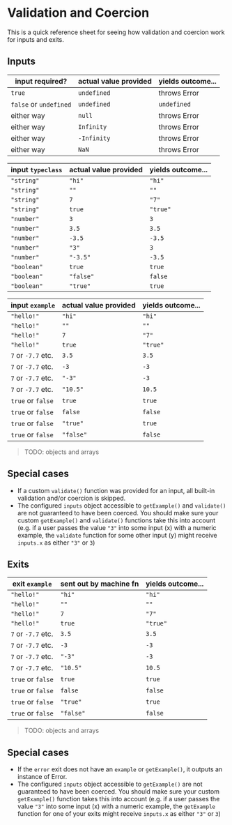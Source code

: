 # Validation and Coercion

This is a quick reference sheet for seeing how validation and coercion work for inputs and exits.


## Inputs

| input required?        | actual value provided  | yields outcome...
| ---------------------- | ---------------------- | ----------------------
| `true`                 | `undefined`            | throws Error
| `false` or `undefined` | `undefined`            | `undefined`
| either way             | `null`                 | throws Error
| either way             | `Infinity`             | throws Error
| either way             | `-Infinity`            | throws Error
| either way             | `NaN`                  | throws Error


| input `typeclass`        | actual value provided  | yields outcome...
| ------------------------ | ---------------------- | ----------------------
| `"string"`               | `"hi"`                 | `"hi"`
| `"string"`               | `""`                   | `""`
| `"string"`               | `7`                    | `"7"`
| `"string"`               | `true`                 | `"true"`
| `"number"`               | `3`                    | `3`
| `"number"`               | `3.5`                  | `3.5`
| `"number"`               | `-3.5`                 | `-3.5`
| `"number"`               | `"3"`                  | `3`
| `"number"`               | `"-3.5"`               | `-3.5`
| `"boolean"`              | `true`                 | `true`
| `"boolean"`              | `"false"`              | `false`
| `"boolean"`              | `"true"`               | `true`



| input `example`          | actual value provided  | yields outcome...
| ------------------------ | ---------------------- | ----------------------
| `"hello!"`               | `"hi"`                 | `"hi"`
| `"hello!"`               | `""`                   | `""`
| `"hello!"`               | `7`                    | `"7"`
| `"hello!"`               | `true`                 | `"true"`
| `7` or `-7.7` etc.       | `3.5`                  | `3.5`
| `7` or `-7.7` etc.       | `-3`                   | `-3`
| `7` or `-7.7` etc.       | `"-3"`                 | `-3`
| `7` or `-7.7` etc.       | `"10.5"`               | `10.5`
| `true` or `false`        | `true`                 | `true`
| `true` or `false`        | `false`                | `false`
| `true` or `false`        | `"true"`               | `true`
| `true` or `false`        | `"false"`              | `false`


> TODO: objects and arrays

## Special cases
+ If a custom `validate()` function was provided for an input, all built-in validation and/or coercion is skipped.
+ The configured `inputs` object accessible to `getExample()` and `validate()` are not guaranteed to have been coerced.  You should make sure your custom `getExample()` and `validate()` functions take this into account (e.g. if a user passes the value `"3"` into some input (x) with a numeric example, the `validate` function for some other input (y) might receive `inputs.x` as either `"3"` or `3`)


## Exits


| exit `example`           | sent out by machine fn  | yields outcome...
| ------------------------ | ----------------------- | ---------------------- |
| `"hello!"`               | `"hi"`                  | `"hi"`
| `"hello!"`               | `""`                    | `""`
| `"hello!"`               | `7`                     | `"7"`
| `"hello!"`               | `true`                  | `"true"`
| `7` or `-7.7` etc.       | `3.5`                   | `3.5`
| `7` or `-7.7` etc.       | `-3`                    | `-3`
| `7` or `-7.7` etc.       | `"-3"`                  | `-3`
| `7` or `-7.7` etc.       | `"10.5"`                | `10.5`
| `true` or `false`        | `true`                  | `true`
| `true` or `false`        | `false`                 | `false`
| `true` or `false`        | `"true"`                | `true`
| `true` or `false`        | `"false"`               | `false`

> TODO: objects and arrays

## Special cases
+ If the `error` exit does not have an `example` or `getExample()`, it outputs an instance of Error.
+ The configured `inputs` object accessible to `getExample()` are not guaranteed to have been coerced.  You should make sure your custom `getExample()` function takes this into account (e.g. if a user passes the value `"3"` into some input (x) with a numeric example, the `getExample` function for one of your exits might receive `inputs.x` as either `"3"` or `3`)
